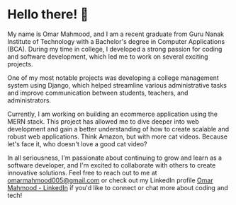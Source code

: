 
# Hello there! 👋
My name is Omar Mahmood, and I am a recent graduate from Guru Nanak Institute of Technology with a Bachelor's degree in Computer Applications (BCA). During my time in college, I developed a strong passion for coding and software development, which led me to work on several exciting projects.
  
One of my most notable projects was developing a college management system using Django, which helped streamline various administrative tasks and improve communication between students, teachers, and administrators.
  
Currently, I am working on building an ecommerce application using the MERN stack. This project has allowed me to dive deeper into web development and gain a better understanding of how to create scalable and robust web applications. Think Amazon, but with more cat videos. Because let's face it, who doesn't love a good cat video?
  
In all seriousness, I'm passionate about continuing to grow and learn as a software developer, and I'm excited to collaborate with others to create innovative solutions. Feel free to reach out to me at <a href="mailto:omarmahmood005@gmail.com">omarmahmood005@gmail.com</a> or check out my LinkedIn profile <a href="https://www.linkedin.com/in/omar-mahmood-05/">Omar Mahmood - LinkedIn</a> if you'd like to connect or chat more about coding and tech!
<!-- <div id="header" align="center">
  <img src="https://media2.giphy.com/media/scZPhLqaVOM1qG4lT9/giphy.gif?cid=ecf05e47w5esd9v196pv0jedn39u6z1tofdmideijv10gf6m&rid=giphy.gif&ct=g" width="200"/>
</div>
- 👋 Hi, I’m @omarMahmood05
- 👀 I’m interested in creating Python and Java applications  
- 🌱 I’m currently in my final year of my Batchelor's
- 💞️ I’m looking to collaborate on open-source projects and other projects
- 📫 Reach me through my site https://bit.ly/omarmahmood or drop a mail @ <a href=mailto:omarmahmood005@gmail.com> omarmahmood005@gmail.com </a>

<!---
omarMahmood05/omarMahmood05 is a ✨ special ✨ repository because its `README.md` (this file) appears on your GitHub profile.
You can click the Preview link to take a look at your changes.
--->
